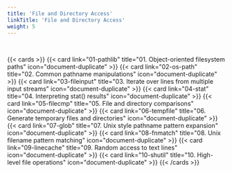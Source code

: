 ```yaml
---
title: 'File and Directory Access'
linkTitle: 'File and Directory Access'
weight: 5
---
```


<br />

{{< cards >}}
{{< card link="01-pathlib" title="01. Object-oriented filesystem paths" icon="document-duplicate" >}}
{{< card link="02-os-path" title="02. Common pathname manipulations" icon="document-duplicate" >}}
{{< card link="03-fileinput" title="03. Iterate over lines from multiple input streams" icon="document-duplicate" >}}
{{< card link="04-stat" title="04. Interpreting stat() results" icon="document-duplicate" >}}
{{< card link="05-filecmp" title="05. File and directory comparisons" icon="document-duplicate" >}}
{{< card link="06-tempfile" title="06. Generate temporary files and directories" icon="document-duplicate" >}}
{{< card link="07-glob" title="07. Unix style pathname pattern expansion" icon="document-duplicate" >}}
{{< card link="08-fnmatch" title="08. Unix filename pattern matching" icon="document-duplicate" >}}
{{< card link="09-linecache" title="09. Random access to text lines" icon="document-duplicate" >}}
{{< card link="10-shutil" title="10. High-level file operations" icon="document-duplicate" >}}
{{< /cards >}}
